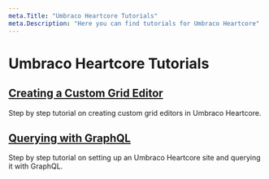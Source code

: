 ```yaml
---
meta.Title: "Umbraco Heartcore Tutorials"
meta.Description: "Here you can find tutorials for Umbraco Heartcore"
---
```


# Umbraco Heartcore Tutorials

## [Creating a Custom Grid Editor](creating-a-custom-grid-editor.md)

Step by step tutorial on creating custom grid editors in Umbraco Heartcore.

## [Querying with GraphQL](querying-with-graphql.md)

Step by step tutorial on setting up an Umbraco Heartcore site and querying it with GraphQL.

